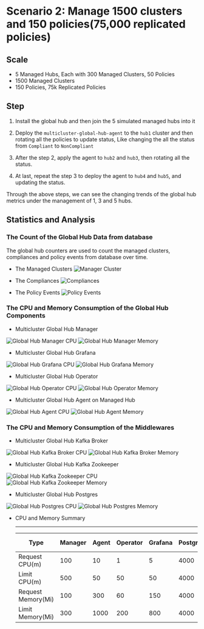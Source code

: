 # Scenario 2: Manage 1500 clusters and 150 policies(75,000 replicated policies)

## Scale

- 5 Managed Hubs, Each with 300 Managed Clusters, 50 Policies
- 1500 Managed Clusters
- 150 Policies, 75k Replicated Policies

## Step

1. Install the global hub and then join the 5 simulated managed hubs into it

2. Deploy the `multicluster-global-hub-agent` to the `hub1` cluster and then rotating all the policies to update status, Like changing the all the status from `Compliant` to `NonCompliant`

3. After the step 2, apply the agent to `hub2` and `hub3`, then rotating all the status.

4. At last, repeat the step 3 to deploy the agent to `hub4` and `hub5`, and updating the status.

Through the above steps, we can see the changing trends of the global hub metrics under the management of 1, 3 and 5 hubs.

## Statistics and Analysis

### The Count of the Global Hub Data from database

The global hub counters are used to count the managed clusters, compliances and policy events from database over time. 

- The Managed Clusters
![Manager Cluster](./images/2-global-hub-count-cluster.png)

- The Compliances
![Compliances](./images/2-global-hub-count-compliance.png)

- The Policy Events
![Policy Events](./images/2-global-hub-count-event.png)

### The CPU and Memory Consumption of the Global Hub Components

- Multicluster Global Hub Manager

![Global Hub Manager CPU](./images/2-manager-cpu-usage.png)
![Global Hub Manager Memory](./images/2-manager-memory-usage.png)

- Multicluster Global Hub Grafana

![Global Hub Grafana CPU](./images/2-grafana-cpu-usage.png)
![Global Hub Grafana Memory](./images/2-grafana-memory-usage.png)

- Multicluster Global Hub Operator

![Global Hub Operator CPU](./images/2-operator-cpu-usage.png)
![Global Hub Operator Memory](./images/2-operator-memory-usage.png)

- Multicluster Global Hub Agent on Managed Hub

![Global Hub Agent CPU](./images/2-agent-cpu-usage.png)
![Global Hub Agent Memory](./images/2-agent-memory-usage.png)

### The CPU and Memory Consumption of the Middlewares

- Multicluster Global Hub Kafka Broker

![Global Hub Kafka Broker CPU](./images/2-kafka-broker-cpu-usage.png)
![Global Hub Kafka Broker Memory](./images/2-kafka-broker-memory-usage.png)

- Multicluster Global Hub Kafka Zookeeper

![Global Hub Kafka Zookeeper CPU](./images/2-kafka-zookeeper-cpu-usage.png)
![Global Hub Kafka Zookeeper Memory](./images/2-kafka-zookeeper-memory-usage.png)

- Multicluster Global Hub Postgres

![Global Hub Postgres CPU](./images/2-postgres-cpu-usage.png)
![Global Hub Postgres Memory](./images/2-postgres-memory-usage.png)

- CPU and Memory Summary

  ---
  | Type               | Manager | Agent | Operator | Grafana | Postgres | Kafka Broker | Kafka Zookeeper |
  |---|---|---|---|---|---|---|---|
  | Request CPU(m)     | 100     | 10    | 1   | 5    | 4000   | 4      | 10  |
  | Limit CPU(m)       | 500     | 50    | 50  | 50   | 4000   | 200    | 30  |
  | Request Memory(Mi) | 100     | 300   | 60  | 150  | 4000   | 1.5 Gi | 800 |
  | Limit Memory(Mi)   | 300     | 1000  | 200 | 800  | 4000   | 5 Gi   | 2 Gi|
